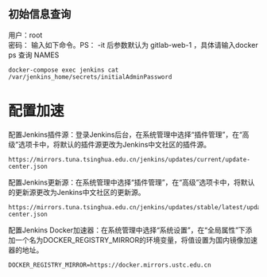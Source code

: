 ## 初始信息查询
用户：root
<br />
密码： 输入如下命令。PS： -it 后参数默认为 gitlab-web-1 ，具体请输入docker ps 查询 NAMES
```shell
docker-compose exec jenkins cat /var/jenkins_home/secrets/initialAdminPassword
```

# 配置加速

配置Jenkins插件源：登录Jenkins后台，在系统管理中选择“插件管理”，在“高级”选项卡中，将默认的插件源更改为Jenkins中文社区的插件源。

```shell
https://mirrors.tuna.tsinghua.edu.cn/jenkins/updates/current/update-center.json
```
配置Jenkins更新源：在系统管理中选择“插件管理”，在“高级”选项卡中，将默认的更新源更改为Jenkins中文社区的更新源。

```shell
https://mirrors.tuna.tsinghua.edu.cn/jenkins/updates/stable/latest/update-center.json
```
配置Jenkins Docker加速器：在系统管理中选择“系统设置”，在“全局属性”下添加一个名为DOCKER_REGISTRY_MIRROR的环境变量，将值设置为国内镜像加速器的地址。
```shell
DOCKER_REGISTRY_MIRROR=https://docker.mirrors.ustc.edu.cn
```


